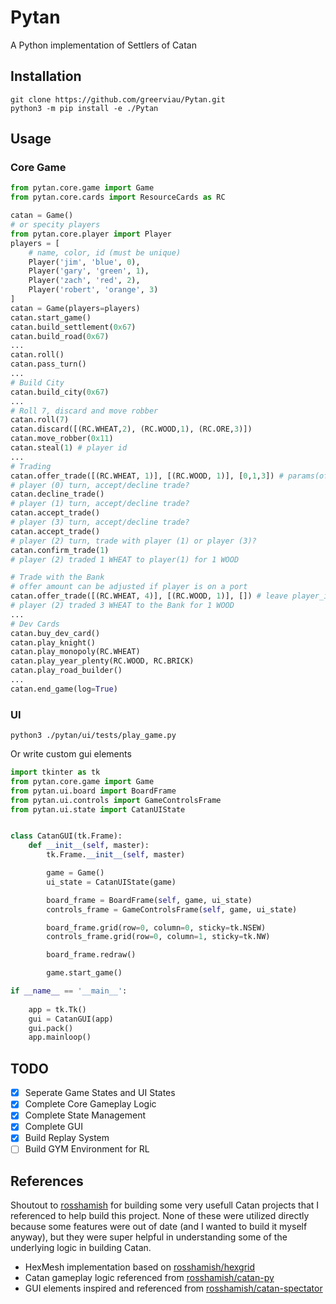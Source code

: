 # Pytan
A Python implementation of Settlers of Catan

## Installation
```
git clone https://github.com/greerviau/Pytan.git
python3 -m pip install -e ./Pytan
```

## Usage
### Core Game
```python
from pytan.core.game import Game
from pytan.core.cards import ResourceCards as RC

catan = Game()
# or specity players
from pytan.core.player import Player
players = [
    # name, color, id (must be unique)
    Player('jim', 'blue', 0),
    Player('gary', 'green', 1),
    Player('zach', 'red', 2),
    Player('robert', 'orange', 3)
]
catan = Game(players=players)
catan.start_game()
catan.build_settlement(0x67)
catan.build_road(0x67)
...
catan.roll()
catan.pass_turn()
...
# Build City
catan.build_city(0x67)
...
# Roll 7, discard and move robber
catan.roll(7)
catan.discard([(RC.WHEAT,2), (RC.WOOD,1), (RC.ORE,3)])
catan.move_robber(0x11)
catan.steal(1) # player id
...
# Trading
catan.offer_trade([(RC.WHEAT, 1)], [(RC.WOOD, 1)], [0,1,3]) # params(offer, want, player_ids)
# player (0) turn, accept/decline trade?
catan.decline_trade()
# player (1) turn, accept/decline trade?
catan.accept_trade()
# player (3) turn, accept/decline trade?
catan.accept_trade()
# player (2) turn, trade with player (1) or player (3)?
catan.confirm_trade(1)
# player (2) traded 1 WHEAT to player(1) for 1 WOOD

# Trade with the Bank
# offer amount can be adjusted if player is on a port
catan.offer_trade([(RC.WHEAT, 4)], [(RC.WOOD, 1)], []) # leave player_ids empty
# player (2) traded 3 WHEAT to the Bank for 1 WOOD
...
# Dev Cards
catan.buy_dev_card()
catan.play_knight()
catan.play_monopoly(RC.WHEAT)
catan.play_year_plenty(RC.WOOD, RC.BRICK)
catan.play_road_builder()
...
catan.end_game(log=True)
```

### UI
```
python3 ./pytan/ui/tests/play_game.py
```

Or write custom gui elements

```python
import tkinter as tk
from pytan.core.game import Game
from pytan.ui.board import BoardFrame
from pytan.ui.controls import GameControlsFrame
from pytan.ui.state import CatanUIState


class CatanGUI(tk.Frame):
    def __init__(self, master):
        tk.Frame.__init__(self, master)

        game = Game()
        ui_state = CatanUIState(game)

        board_frame = BoardFrame(self, game, ui_state)
        controls_frame = GameControlsFrame(self, game, ui_state)

        board_frame.grid(row=0, column=0, sticky=tk.NSEW)
        controls_frame.grid(row=0, column=1, sticky=tk.NW)

        board_frame.redraw()

        game.start_game()

if __name__ == '__main__':
        
    app = tk.Tk()
    gui = CatanGUI(app)
    gui.pack()
    app.mainloop()
```

## TODO
- [x] Seperate Game States and UI States
- [x] Complete Core Gameplay Logic
- [x] Complete State Management
- [x] Complete GUI
- [x] Build Replay System
- [ ] Build GYM Environment for RL

## References
Shoutout to [rosshamish](https://github.com/rosshamish) for building some very usefull Catan projects that I referenced to help build this project. None of these were utilized directly because some features were out of date (and I wanted to build it myself anyway), but they were super helpful in understanding some of the underlying logic in building Catan.

* HexMesh implementation based on [rosshamish/hexgrid](https://github.com/rosshamish/hexgrid)
* Catan gameplay logic referenced from [rosshamish/catan-py](https://github.com/rosshamish/catan-py)
* GUI elements inspired and referenced from [rosshamish/catan-spectator](https://github.com/rosshamish/catan-spectator)

